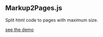 ## Markup2Pages.js

Split html code to pages with maximum size.

[see the demo](https://github.com/osobrevilla/Markup2Pages.js)
